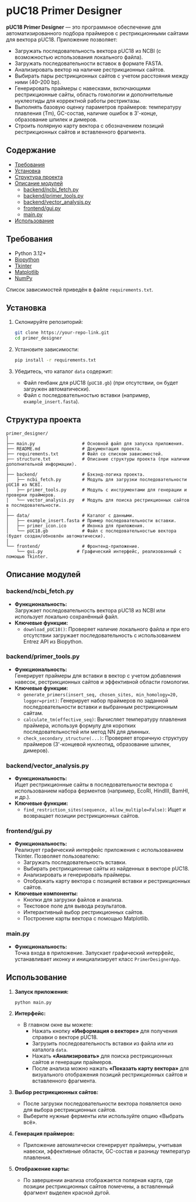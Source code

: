 # pUC18 Primer Designer

**pUC18 Primer Designer** — это программное обеспечение для автоматизированного подбора праймеров с рестрикционными сайтами для вектора pUC18. Приложение позволяет:
- Загружать последовательность вектора pUC18 из NCBI (с возможностью использования локального файла).
- Загружать последовательности вставок в формате FASTA.
- Анализировать вектор на наличие рестрикционных сайтов.
- Выбирать пары рестрикционных сайтов с учетом расстояния между ними (40–200 bp).
- Генерировать праймеры с навесками, включающими рестрикционные сайты, область гомологии и дополнительные нуклеотиды для корректной работы рестриктазы.
- Выполнять базовую оценку параметров праймеров: температуру плавления (Tm), GC-состав, наличие ошибок в 3'-конце, образование шпилек и димеров.
- Строить полярную карту вектора с обозначением позиций рестрикционных сайтов и вставленного фрагмента.

## Содержание

- [Требования](#требования)
- [Установка](#установка)
- [Структура проекта](#структура-проекта)
- [Описание модулей](#описание-модулей)
  - [backend/ncbi_fetch.py](#backendncbi_fetchpy)
  - [backend/primer_tools.py](#backendprimer_toolspy)
  - [backend/vector_analysis.py](#backendvector_analysispy)
  - [frontend/gui.py](#frontendguipy)
  - [main.py](#mainpy)
- [Использование](#использование)

## Требования

- Python 3.12+
- [Biopython](https://biopython.org/)
- [Tkinter](https://docs.python.org/3/library/tkinter.html)
- [Matplotlib](https://matplotlib.org/)
- [NumPy](https://numpy.org/)

Список зависимостей приведён в файле `requirements.txt`.

## Установка

1. Склонируйте репозиторий:
   ```bash
   git clone https://your-repo-link.git
   cd primer_designer
   ```

2. Установите зависимости:
   ```bash
   pip install -r requirements.txt
   ```

3. Убедитесь, что каталог `data` содержит:
   - Файл генбанк для pUC18 (`pUC18.gb`) (при отсутствии, он будет загружен автоматически).
   - Файл с последовательностью вставки (например, `example_insert.fasta`).

## Структура проекта

```
primer_designer/
│
├── main.py                  # Основной файл для запуска приложения.
├── README.md                # Документация проекта.
├── requirements.txt         # Файл со списком зависимостей.
├── structure.txt            # Описание структуры проекта (при наличии дополнительной информации).
│
├── backend/                 # Бэкэнд-логика проекта.
│   ├── ncbi_fetch.py        # Модуль для загрузки последовательности pUC18 из NCBI.
│   ├── primer_tools.py      # Модуль с инструментами для генерации и проверки праймеров.
│   └── vector_analysis.py   # Модуль для поиска рестрикционных сайтов в последовательности.
│
├── data/                    # Каталог с данными.
│   ├── example_insert.fasta # Пример последовательности вставки.
│   ├── primer_icon.ico      # Иконка для приложения.
│   └── pUC18.gb             # Файл с последовательностью вектора (будет создан/обновлён автоматически).
│
└── frontend/                # Фронтенд-приложение.
    └── gui.py             # Графический интерфейс, реализованный с помощью Tkinter.
```

## Описание модулей

### backend/ncbi_fetch.py

- **Функциональность:**  
  Загружает последовательность вектора pUC18 из NCBI или использует локально сохранённый файл.  
- **Ключевые функции:**
  - `download_pUC18()`: Проверяет наличие локального файла и при его отсутствии загружает последовательность с использованием Entrez API из Biopython.

### backend/primer_tools.py

- **Функциональность:**  
  Генерирует праймеры для вставки в вектор с учетом добавления навесок, рестрикционных сайтов и эффективной области гомологии.
- **Ключевые функции:**
  - `generate_primers(insert_seq, chosen_sites, min_homology=20, logger=print)`: Генерирует набор праймеров по заданной последовательности вставки и выбранным рестрикционным сайтам.
  - `calculate_tm(effective_seq)`: Вычисляет температуру плавления праймера, используя формулу для коротких последовательностей или метод NN для длинных.
  - `check_secondary_structure(...)`: Проверяет вторичную структуру праймеров (3'-концевой нуклеотид, образование шпилек, димеров).

### backend/vector_analysis.py

- **Функциональность:**  
  Ищет рестрикционные сайты в последовательности вектора с использованием набора ферментов (например, EcoRI, HindIII, BamHI, и др.).
- **Ключевые функции:**
  - `find_restriction_sites(sequence, allow_multiple=False)`: Ищет и возвращает позиции рестрикционных сайтов.

### frontend/gui.py

- **Функциональность:**  
  Реализует графический интерфейс приложения с использованием Tkinter. Позволяет пользователю:
  - Загружать последовательность вставки.
  - Выбирать рестрикционные сайты из найденных в векторе pUC18.
  - Анализировать и генерировать праймеры.
  - Отображать карту вектора с позицией вставки и рестрикционных сайтов.
- **Ключевые компоненты:**
  - Кнопки для загрузки файлов и анализа.
  - Текстовое поле для вывода результатов.
  - Интерактивный выбор рестрикционных сайтов.
  - Построение карты вектора с помощью Matplotlib.

### main.py

- **Функциональность:**  
  Точка входа в приложение. Запускает графический интерфейс, устанавливает иконку и инициализирует класс `PrimerDesignerApp`.

## Использование

1. **Запуск приложения:**
   ```bash
   python main.py
   ```

2. **Интерфейс:**
   - В главном окне вы можете:
     - Нажать кнопку **«Информация о векторе»** для получения справки о векторе pUC18.
     - Загрузить последовательность вставки из файла или из каталога `data`.
     - Нажать **«Анализировать»** для поиска рестрикционных сайтов и генерации праймеров.
     - После анализа можно нажать **«Показать карту вектора»** для визуального отображения позиций рестрикционных сайтов и вставленного фрагмента.

3. **Выбор рестрикционных сайтов:**
   - После загрузки последовательности вектора появляется окно для выбора рестрикционных сайтов.
   - Выберите нужные ферменты или используйте опцию «Выбрать всё».

4. **Генерация праймеров:**
   - Приложение автоматически сгенерирует праймеры, учитывая навески, эффективные области, GC-состав и разницу температур плавления.

5. **Отображение карты:**
   - По завершении анализа отображается полярная карта, где позиции рестрикционных сайтов помечены, а вставленный фрагмент выделен красной дугой.
